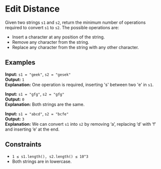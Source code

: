 # Edit Distance

Given two strings `s1` and `s2`, return the minimum number of operations required to convert `s1` to `s2`. The possible operations are:

- Insert a character at any position of the string.
- Remove any character from the string.
- Replace any character from the string with any other character.

## Examples

**Input:** `s1 = "geek"`, `s2 = "gesek"`  
**Output:** `1`  
**Explanation:** One operation is required, inserting 's' between two 'e' in `s1`.

**Input:** `s1 = "gfg"`, `s2 = "gfg"`  
**Output:** `0`  
**Explanation:** Both strings are the same.

**Input:** `s1 = "abcd"`, `s2 = "bcfe"`  
**Output:** `3`  
**Explanation:** We can convert `s1` into `s2` by removing ‘a’, replacing ‘d’ with ‘f’ and inserting ‘e’ at the end.

## Constraints

- `1 ≤ s1.length(), s2.length() ≤ 10^3`
- Both strings are in lowercase.